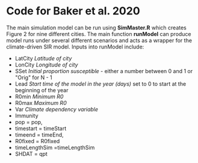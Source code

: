 # Code for Baker et al. 2020

The main simulation model can be run using **SimMaster.R** which creates Figure 2 for nine different cities. 
The main function **runModel** can produce model runs under several different scenarios and acts as a wrapper for the climate-driven SIR model.
Inputs into runModel include:
* LatCity *Latitude of city* 
* LonCity *Longitude of city*
* SSet *Initial proportion susceptible* - either a number between 0 and 1 or "Orig" for N - 1
* Lead *Start time of the model in the year (days)* set to 0 to start at the beginning of the year
* R0min *Minimum R0*
* R0max *Maximum R0*
* Var *Climate dependency variable* 
* Immunity  
* pop = pop, 
* timestart = timeStart
* timeend = timeEnd, 
* R0fixed = R0fixed
* timeLengthSim =timeLengthSim
* SHDAT = qpt
